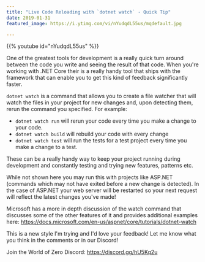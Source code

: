 ```yaml
---
title: "Live Code Reloading with `dotnet watch` - Quick Tip"
date: 2019-01-31
featured_image: https://i.ytimg.com/vi/nYudqdL55us/mqdefault.jpg

---
```


{{% youtube id="nYudqdL55us" %}}

One of the greatest tools for development is a really quick turn around between the code you write and seeing the result of that code. When you're working with .NET Core their is a really handy tool that ships with the framework that can enable you to get this kind of feedback significantly faster.

`dotnet watch` is a command that allows you to create a file watcher that will watch the files in your project for new changes and, upon detecting them, rerun the command you specified. For example:

* `dotnet watch run` will rerun your code every time you make a change to your code.
* `dotnet watch build` will rebuild your code with every change
* `dotnet watch test` will run the tests for a test project every time you make a change to a test.

These can be a really handy way to keep your project running during development and constantly testing and trying new features, patterns etc.

While not shown here you may run this with projects like ASP.NET  (commands which may not have exited before a new change is detected). In the case of ASP.NET your web server will be restarted so your next request will reflect the latest changes you've made!

Microsoft has a more in depth discussion of the watch command that discusses some of the other features of it and provides additional examples here: https://docs.microsoft.com/en-us/aspnet/core/tutorials/dotnet-watch

This is a new style I'm trying and I'd love your feedback! Let me know what you think in the comments or in our Discord!

Join the World of Zero Discord: https://discord.gg/hU5Kq2u